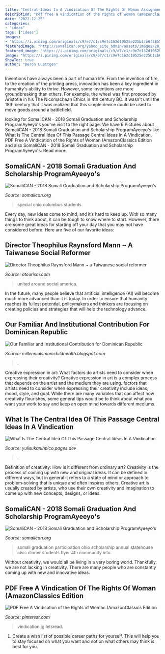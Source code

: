 ```yaml
---
title: "Central Ideas In A Vindication Of The Rights Of Woman Assignment : Somali Graduation Participation Ohio Scholarship Annual Statehouse Civic Dinner Students Flyer 4th Community Into"
description: "Pdf free a vindication of the rights of woman (amazonclassics edition"
date: "2022-12-25"
categories:
- "ideas"
tags: ["ideas"]
images:
- "https://i.pinimg.com/originals/c9/e7/c1/c9e7c162d10525e225b1cb6f38555312.jpg"
featuredImage: "http://somalican.org/yahoo_site_admin/assets/images/2015Grad_flyer_new1.16164140_std.gif"
featured_image: "https://i.pinimg.com/originals/c9/e7/c1/c9e7c162d10525e225b1cb6f38555312.jpg"
image: "https://i.pinimg.com/originals/c9/e7/c1/c9e7c162d10525e225b1cb6f38555312.jpg"
ShowToc: true
author: "Deron Luettgen"
---
```



Inventions have always been a part of human life. From the invention of fire, to the creation of the printing press, innovation has been a key ingredient in humanity's ability to thrive. However, some inventions are more groundbreaking than others. For example, the wheel was first proposed by Aristotle in his The Nicomachean Ethics in 4th century BC. It wasn't until the 18th century that it was realized that this simple device could be used to move goods around a battlefield.

	

		
looking for SomaliCAN - 2018 Somali Graduation and Scholarship ProgramAyeeyo&#039;s you've visit to the right page. We have 6 Pictures about SomaliCAN - 2018 Somali Graduation and Scholarship ProgramAyeeyo&#039;s like What Is The Central Idea Of This Passage Central Ideas In A Vindication, PDF Free A Vindication of the Rights of Woman (AmazonClassics Edition and also SomaliCAN - 2018 Somali Graduation and Scholarship ProgramAyeeyo&#039;s. Read more:
		
    
## SomaliCAN - 2018 Somali Graduation And Scholarship ProgramAyeeyo&#039;s

<img loading=lazy src="http://somalican.org/yahoo_site_admin/assets/images/scr.33185854_logo.JPG" onerror="this.onerror=null;this.src='https://tse4.mm.bing.net/th?id=OIP.arxLuvJ2BHgg9PyBSHBd6wHaFk&amp;pid=15.1';" alt="SomaliCAN - 2018 Somali Graduation and Scholarship ProgramAyeeyo&#039;s">

_Source: somalican.org_

>special ohio columbus students. 

	

Every day, new ideas come to mind, and it’s hard to keep up. With so many things to think about, it can be tough to know where to start. However, there are some great ideas for starting off your day that you may not have considered before. Here are five of our favorite ideas: 

    
## Director Theophilus Raynsford Mann ~ A Taiwanese Social Reformer

<img loading=lazy src="http://farm1.static.flickr.com/490/17956975333_e6f120584b.jpg" onerror="this.onerror=null;this.src='https://tse4.mm.bing.net/th?id=OIP.u4t97GQfzKjCqcVB3ktrngHaEK&amp;pid=15.1';" alt="Director Theophilus Raynsford Mann ~ a Taiwanese social reformer">

_Source: atourism.com_

>united around social america. 

	

In the future, many people believe that artificial intelligence (AI) will become much more advanced than it is today. In order to ensure that humanity reaches its fullest potential, policymakers and thinkers are focusing on creating policies and strategies that will help the technology advance.

    
## Our Familiar And Institutional Contribution For Dominican Republic

<img loading=lazy src="https://lh5.googleusercontent.com/proxy/_NJvYyrau5eNuWLjVbvWyitaVBSoMOV94nLwPE9kRbakiSPq0w7_X-srMNP1po8ld5JA5od4OfIJAwZKfc3z_BnFv4o=w1200-h630-n-k-no-nu" onerror="this.onerror=null;this.src='https://tse1.mm.bing.net/th?id=OIP.mUhS9fnCWYxSimljG6maKwHaFj&amp;pid=15.1';" alt="Our Familiar and Institutional Contribution for Dominican Republic">

_Source: millennialsmomchildhealth.blogspot.com_

>. 

	

Creative expression in art: What factors do artists need to consider when expressing their creativity?
Creative expression in art is a complex process that depends on the artist and the medium they are using. factors that artists need to consider when expressing their creativity include ideas, mood, style, and goal. While there are many variables that can affect how creativity flourishes, some general tips would be to think about what you want your work to say and keep an open mind towards different mediums.

    
## What Is The Central Idea Of This Passage Central Ideas In A Vindication

<img loading=lazy src="https://caymaneco.org/yahoo_site_admin/assets/images/cartoon_3.266102043_std.jpg" onerror="this.onerror=null;this.src='https://tse1.mm.bing.net/th?id=OIP.tQdbUtX934za3fAeCEMVwQHaHa&amp;pid=15.1';" alt="What Is The Central Idea Of This Passage Central Ideas In A Vindication">

_Source: yulisukanihpico.pages.dev_

>. 

	

Definition of creativity: How is it different from ordinary art?
Creativity is the process of coming up with new and original ideas. It can be defined in different ways, but in general it refers to a state of mind or approach to problem-solving that is unique and often inspires others. Creative art is usually created by artists, who use their own creativity and imagination to come up with new concepts, designs, or ideas.

    
## SomaliCAN - 2018 Somali Graduation And Scholarship ProgramAyeeyo&#039;s

<img loading=lazy src="http://somalican.org/yahoo_site_admin/assets/images/2015Grad_flyer_new1.16164140_std.gif" onerror="this.onerror=null;this.src='https://tse4.mm.bing.net/th?id=OIP.CPgPZiORWTmTLV2ygc8BvQHaJl&amp;pid=15.1';" alt="SomaliCAN - 2018 Somali Graduation and Scholarship ProgramAyeeyo&#039;s">

_Source: somalican.org_

>somali graduation participation ohio scholarship annual statehouse civic dinner students flyer 4th community into. 

	

Without creativity, we would all be living in a very boring world. Thankfully, we are not lacking in creativity. There are many people who are constantly coming up with new and innovative ideas.

    
## PDF Free A Vindication Of The Rights Of Woman (AmazonClassics Edition

<img loading=lazy src="https://i.pinimg.com/originals/c9/e7/c1/c9e7c162d10525e225b1cb6f38555312.jpg" onerror="this.onerror=null;this.src='https://tse3.mm.bing.net/th?id=OIP.gkQJW-tQI0EgbzRlmuG01AAAAA&amp;pid=15.1';" alt="PDF Free A Vindication of the Rights of Woman (AmazonClassics Edition">

_Source: pinterest.com_

>vindication jg letsread. 

	

1. Create a wish list of possible career paths for yourself. This will help you to stay focused on what you want and not on what others may think is best for you. 

